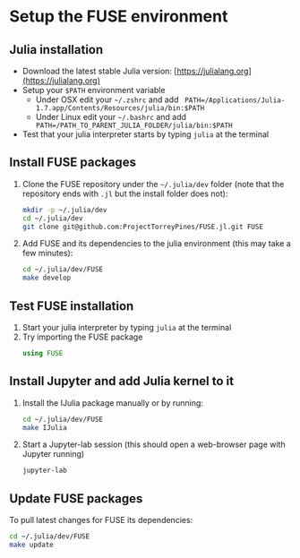# Setup the FUSE environment

## Julia installation
* Download the latest stable Julia version: [https://julialang.org](https://julialang.org)
* Setup your `$PATH` environment variable
  - Under OSX edit your `~/.zshrc` and add ` PATH=/Applications/Julia-1.7.app/Contents/Resources/julia/bin:$PATH`
  - Under Linux edit your `~/.bashrc` and add ` PATH=/PATH_TO_PARENT_JULIA_FOLDER/julia/bin:$PATH`
* Test that your julia interpreter starts by typing `julia` at the terminal

## Install FUSE packages
1. Clone the FUSE repository under the `~/.julia/dev` folder (note that the repository ends with `.jl` but the install folder does not):
   ```bash
   mkdir -p ~/.julia/dev
   cd ~/.julia/dev
   git clone git@github.com:ProjectTorreyPines/FUSE.jl.git FUSE
   ```
1. Add FUSE and its dependencies to the julia environment (this may take a few minutes):
   ```bash
   cd ~/.julia/dev/FUSE
   make develop
   ```

## Test FUSE installation
1. Start your julia interpreter by typing `julia` at the terminal
1. Try importing the FUSE package
   ```julia
   using FUSE
   ```

## Install Jupyter and add Julia kernel to it
1. Install the IJulia package manually or by running:
   ```bash
   cd ~/.julia/dev/FUSE
   make IJulia
   ```
1. Start a Jupyter-lab session (this should open a web-browser page with Jupyter running)
   ```bash
   jupyter-lab
   ```

## Update FUSE packages
To pull latest changes for FUSE its dependencies:

```bash
cd ~/.julia/dev/FUSE
make update
```
